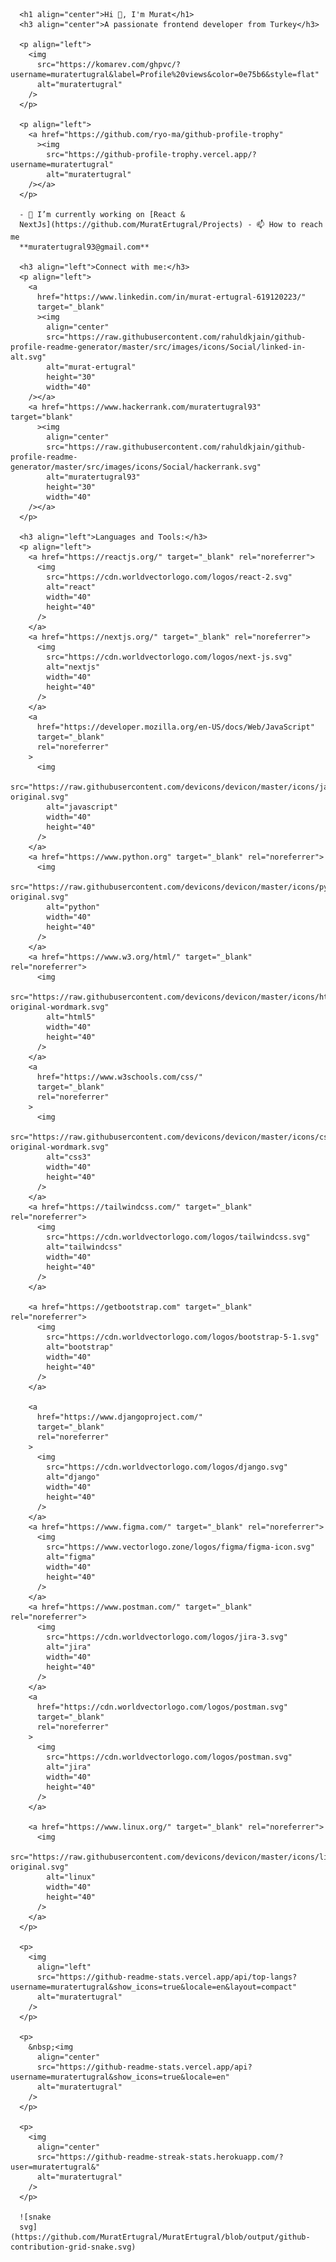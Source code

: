 
      <h1 align="center">Hi 👋, I'm Murat</h1>
      <h3 align="center">A passionate frontend developer from Turkey</h3>

      <p align="left">
        <img
          src="https://komarev.com/ghpvc/?username=muratertugral&label=Profile%20views&color=0e75b6&style=flat"
          alt="muratertugral"
        />
      </p>

      <p align="left">
        <a href="https://github.com/ryo-ma/github-profile-trophy"
          ><img
            src="https://github-profile-trophy.vercel.app/?username=muratertugral"
            alt="muratertugral"
        /></a>
      </p>

      - 🔭 I’m currently working on [React &
      NextJs](https://github.com/MuratErtugral/Projects) - 📫 How to reach me
      **muratertugral93@gmail.com**

      <h3 align="left">Connect with me:</h3>
      <p align="left">
        <a
          href="https://www.linkedin.com/in/murat-ertugral-619120223/"
          target="_blank"
          ><img
            align="center"
            src="https://raw.githubusercontent.com/rahuldkjain/github-profile-readme-generator/master/src/images/icons/Social/linked-in-alt.svg"
            alt="murat-ertugral"
            height="30"
            width="40"
        /></a>
        <a href="https://www.hackerrank.com/muratertugral93" target="blank"
          ><img
            align="center"
            src="https://raw.githubusercontent.com/rahuldkjain/github-profile-readme-generator/master/src/images/icons/Social/hackerrank.svg"
            alt="muratertugral93"
            height="30"
            width="40"
        /></a>
      </p>

      <h3 align="left">Languages and Tools:</h3>
      <p align="left">
        <a href="https://reactjs.org/" target="_blank" rel="noreferrer">
          <img
            src="https://cdn.worldvectorlogo.com/logos/react-2.svg"
            alt="react"
            width="40"
            height="40"
          />
        </a>
        <a href="https://nextjs.org/" target="_blank" rel="noreferrer">
          <img
            src="https://cdn.worldvectorlogo.com/logos/next-js.svg"
            alt="nextjs"
            width="40"
            height="40"
          />
        </a>
        <a
          href="https://developer.mozilla.org/en-US/docs/Web/JavaScript"
          target="_blank"
          rel="noreferrer"
        >
          <img
            src="https://raw.githubusercontent.com/devicons/devicon/master/icons/javascript/javascript-original.svg"
            alt="javascript"
            width="40"
            height="40"
          />
        </a>
        <a href="https://www.python.org" target="_blank" rel="noreferrer">
          <img
            src="https://raw.githubusercontent.com/devicons/devicon/master/icons/python/python-original.svg"
            alt="python"
            width="40"
            height="40"
          />
        </a>
        <a href="https://www.w3.org/html/" target="_blank" rel="noreferrer">
          <img
            src="https://raw.githubusercontent.com/devicons/devicon/master/icons/html5/html5-original-wordmark.svg"
            alt="html5"
            width="40"
            height="40"
          />
        </a>
        <a
          href="https://www.w3schools.com/css/"
          target="_blank"
          rel="noreferrer"
        >
          <img
            src="https://raw.githubusercontent.com/devicons/devicon/master/icons/css3/css3-original-wordmark.svg"
            alt="css3"
            width="40"
            height="40"
          />
        </a>
        <a href="https://tailwindcss.com/" target="_blank" rel="noreferrer">
          <img
            src="https://cdn.worldvectorlogo.com/logos/tailwindcss.svg"
            alt="tailwindcss"
            width="40"
            height="40"
          />
        </a>

        <a href="https://getbootstrap.com" target="_blank" rel="noreferrer">
          <img
            src="https://cdn.worldvectorlogo.com/logos/bootstrap-5-1.svg"
            alt="bootstrap"
            width="40"
            height="40"
          />
        </a>

        <a
          href="https://www.djangoproject.com/"
          target="_blank"
          rel="noreferrer"
        >
          <img
            src="https://cdn.worldvectorlogo.com/logos/django.svg"
            alt="django"
            width="40"
            height="40"
          />
        </a>
        <a href="https://www.figma.com/" target="_blank" rel="noreferrer">
          <img
            src="https://www.vectorlogo.zone/logos/figma/figma-icon.svg"
            alt="figma"
            width="40"
            height="40"
          />
        </a>
        <a href="https://www.postman.com/" target="_blank" rel="noreferrer">
          <img
            src="https://cdn.worldvectorlogo.com/logos/jira-3.svg"
            alt="jira"
            width="40"
            height="40"
          />
        </a>
        <a
          href="https://cdn.worldvectorlogo.com/logos/postman.svg"
          target="_blank"
          rel="noreferrer"
        >
          <img
            src="https://cdn.worldvectorlogo.com/logos/postman.svg"
            alt="jira"
            width="40"
            height="40"
          />
        </a>

        <a href="https://www.linux.org/" target="_blank" rel="noreferrer">
          <img
            src="https://raw.githubusercontent.com/devicons/devicon/master/icons/linux/linux-original.svg"
            alt="linux"
            width="40"
            height="40"
          />
        </a>
      </p>

      <p>
        <img
          align="left"
          src="https://github-readme-stats.vercel.app/api/top-langs?username=muratertugral&show_icons=true&locale=en&layout=compact"
          alt="muratertugral"
        />
      </p>

      <p>
        &nbsp;<img
          align="center"
          src="https://github-readme-stats.vercel.app/api?username=muratertugral&show_icons=true&locale=en"
          alt="muratertugral"
        />
      </p>

      <p>
        <img
          align="center"
          src="https://github-readme-streak-stats.herokuapp.com/?user=muratertugral&"
          alt="muratertugral"
        />
      </p>

      ![snake
      svg](https://github.com/MuratErtugral/MuratErtugral/blob/output/github-contribution-grid-snake.svg)

